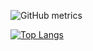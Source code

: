 ![GitHub metrics](https://metrics.lecoq.io/yuzawa-san)

[![Top Langs](https://github-readme-stats.vercel.app/api/top-langs/?username=yuzawa-san&layout=compact)](https://github.com/anuraghazra/github-readme-stats)
